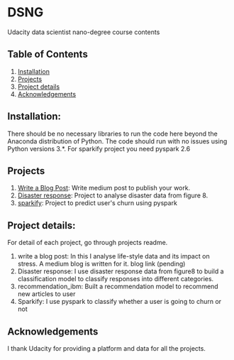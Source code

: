 # DSNG
Udacity data scientist nano-degree course contents

## Table of Contents

1. [Installation](#installation)
2. [Projects](#Projects)
3. [Project details](#Project-details)
4. [Acknowledgements](#acknowledgements)

## Installation: 
There should be no necessary libraries to run the code here beyond the Anaconda distribution of Python.  The code should run with no issues using Python versions 3.*. For sparkify project you need pyspark 2.6

## Projects
1. [Write a Blog Post](https://github.com/khemkaiitr/DSNG/tree/main/blog_post): Write medium post to publish your work.
2. [Disaster response](https://github.com/khemkaiitr/DSNG/tree/main/disaster_response): Project to analyse disaster data from figure 8.
3. [sparkify](https://github.com/khemkaiitr/DSNG/tree/main/sparkify): Project to predict user's churn using pyspark

## Project details:
For detail of each project, go through projects readme.
1. write a blog post: In this I analyse life-style data and its impact on stress. A medium blog is written for it. blog link (pending)
2. Disaster response: I use disaster response data from figure8 to build a classification model to classify responses into different categories.
3. recommendation_ibm: Built a recommendation model to recommend new articles to user
4. Sparkify: I use pyspark to classify whether a user is going to churn or not

## Acknowledgements
I thank Udacity for providing a platform and data for all the projects.


